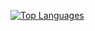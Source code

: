 [![Top Languages](https://github-readme-stats.vercel.app/api/top-langs/?username=TheBenster)](https://github.com/TheBenster/github-readme-stats)
